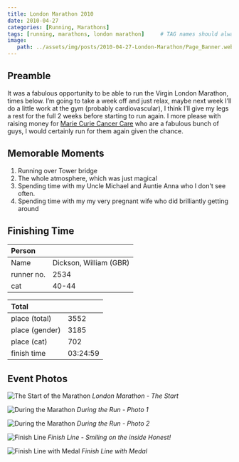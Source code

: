 ```yaml
---
title: London Marathon 2010
date: 2010-04-27
categories: [Running, Marathons]
tags: [running, marathons, london marathon]     # TAG names should always be lowercase
image:
   path: ../assets/img/posts/2010-04-27-London-Marathon/Page_Banner.webp
---
```


## Preamble

It was a fabulous opportunity to be able to run the Virgin London Marathon, times below. I’m going to take a week off and just relax, maybe next week I’ll do a little work at the gym (probably cardiovascular), I think I’ll give my legs a rest for the full 2 weeks before starting to run again.
I more please with raising money for [Marie Curie Cancer Care](https://www.mariecurie.org.uk/) who are a fabulous bunch of guys, I would certainly run for them again given the chance.

## Memorable Moments

1. Running over Tower bridge
2. The whole atmosphere, which was just magical
3. Spending time with my Uncle Michael and Auntie Anna who I don't see often.
4. Spending time with my my very pregnant wife who did brilliantly getting around

## Finishing Time

| Person     |                         |
| :--------- | :---------------------- |
| Name       | Dickson, William (GBR)  |
| runner no. | 2534                    |
| cat        | 40-44                   |

| Total          |          |
| :------------- | :------- |
| place (total)  | 3552     |
| place (gender) | 3185     |
| place (cat)    | 702      |
| finish time    | 03:24:59 |

## Event Photos

![The Start of the Marathon](../assets/img/posts/2010-04-27-London-Marathon/The_Start.webp)
_London Marathon - The Start_

![During the Marathon](../assets/img/posts/2010-04-27-London-Marathon/During_Run.webp)
_During the Run - Photo 1_

![During the Marathon](../assets/img/posts/2010-04-27-London-Marathon/During_Run_2.webp)
_During the Run - Photo 2_

![Finish Line](../assets/img/posts/2010-04-27-London-Marathon/Finish_Line.webp)
_Finish Line - Smiling on the inside Honest!_

![Finish Line with Medal](../assets/img/posts/2010-04-27-London-Marathon/Finish_with_medal.webp)
_Finish Line with Medal_

